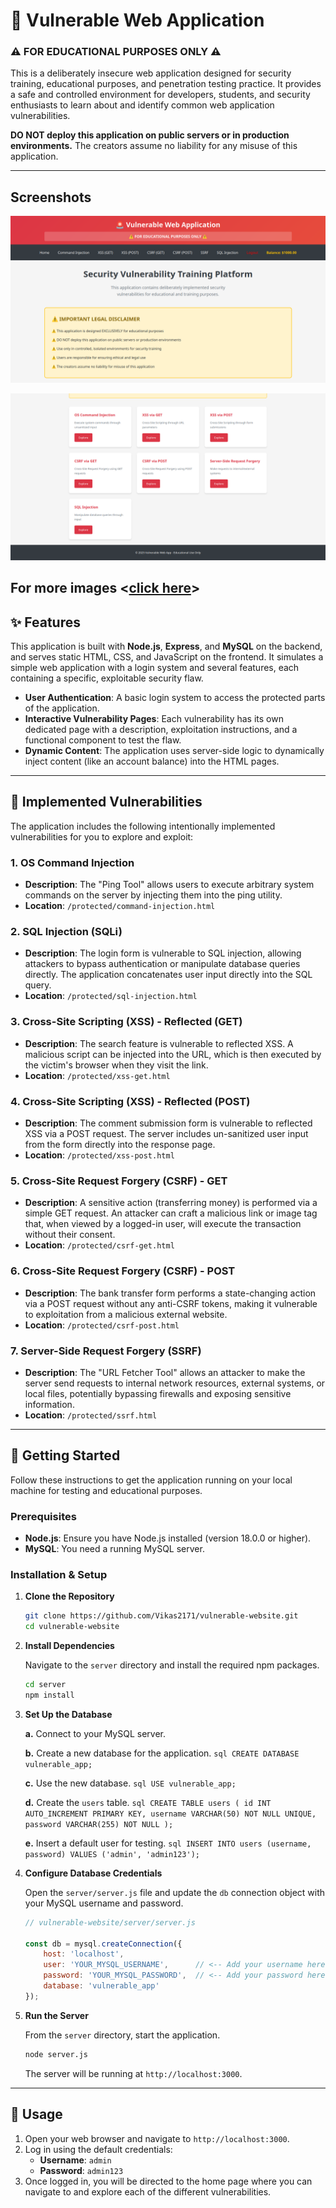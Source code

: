 # 🚨 Vulnerable Web Application

### ⚠️ FOR EDUCATIONAL PURPOSES ONLY ⚠️

This is a deliberately insecure web application designed for security training, educational purposes, and penetration testing practice. It provides a safe and controlled environment for developers, students, and security enthusiasts to learn about and identify common web application vulnerabilities.

**DO NOT deploy this application on public servers or in production environments.** The creators assume no liability for any misuse of this application.

-----
<!-- //screenshots -->
## Screenshots
![Home](https://github.com/Vikas2171/vulnerable-website/blob/main/images/Home.png)

![Home2](https://github.com/Vikas2171/vulnerable-website/blob/main/images/Home2.png)

For more images <[click here](https://github.com/Vikas2171/vulnerable-website/tree/main/images)>
-----

## ✨ Features

This application is built with **Node.js**, **Express**, and **MySQL** on the backend, and serves static HTML, CSS, and JavaScript on the frontend. It simulates a simple web application with a login system and several features, each containing a specific, exploitable security flaw.

  * **User Authentication**: A basic login system to access the protected parts of the application.
  * **Interactive Vulnerability Pages**: Each vulnerability has its own dedicated page with a description, exploitation instructions, and a functional component to test the flaw.
  * **Dynamic Content**: The application uses server-side logic to dynamically inject content (like an account balance) into the HTML pages.

-----

## 🔐 Implemented Vulnerabilities

The application includes the following intentionally implemented vulnerabilities for you to explore and exploit:

### 1\. **OS Command Injection**

  * **Description**: The "Ping Tool" allows users to execute arbitrary system commands on the server by injecting them into the ping utility.
  * **Location**: `/protected/command-injection.html`

### 2\. **SQL Injection (SQLi)**

  * **Description**: The login form is vulnerable to SQL injection, allowing attackers to bypass authentication or manipulate database queries directly. The application concatenates user input directly into the SQL query.
  * **Location**: `/protected/sql-injection.html`

### 3\. **Cross-Site Scripting (XSS) - Reflected (GET)**

  * **Description**: The search feature is vulnerable to reflected XSS. A malicious script can be injected into the URL, which is then executed by the victim's browser when they visit the link.
  * **Location**: `/protected/xss-get.html`

### 4\. **Cross-Site Scripting (XSS) - Reflected (POST)**

  * **Description**: The comment submission form is vulnerable to reflected XSS via a POST request. The server includes un-sanitized user input from the form directly into the response page.
  * **Location**: `/protected/xss-post.html`

### 5\. **Cross-Site Request Forgery (CSRF) - GET**

  * **Description**: A sensitive action (transferring money) is performed via a simple GET request. An attacker can craft a malicious link or image tag that, when viewed by a logged-in user, will execute the transaction without their consent.
  * **Location**: `/protected/csrf-get.html`

### 6\. **Cross-Site Request Forgery (CSRF) - POST**

  * **Description**: The bank transfer form performs a state-changing action via a POST request without any anti-CSRF tokens, making it vulnerable to exploitation from a malicious external website.
  * **Location**: `/protected/csrf-post.html`

### 7\. **Server-Side Request Forgery (SSRF)**

  * **Description**: The "URL Fetcher Tool" allows an attacker to make the server send requests to internal network resources, external systems, or local files, potentially bypassing firewalls and exposing sensitive information.
  * **Location**: `/protected/ssrf.html`

-----

## 🚀 Getting Started

Follow these instructions to get the application running on your local machine for testing and educational purposes.

### Prerequisites

  * **Node.js**: Ensure you have Node.js installed (version 18.0.0 or higher).
  * **MySQL**: You need a running MySQL server.

### Installation & Setup

1. **Clone the Repository**

    ```bash
    git clone https://github.com/Vikas2171/vulnerable-website.git
    cd vulnerable-website
    ```

2.  **Install Dependencies**

    Navigate to the `server` directory and install the required npm packages.

    ```bash
    cd server
    npm install
    ```

3.  **Set Up the Database**

    **a.**  Connect to your MySQL server.

    **b.**  Create a new database for the application.
    ` sql CREATE DATABASE vulnerable_app;  `
    
    **c.**  Use the new database.
    ` sql USE vulnerable_app;  `

    **d.**  Create the `users` table.
    ` sql CREATE TABLE users ( id INT AUTO_INCREMENT PRIMARY KEY, username VARCHAR(50) NOT NULL UNIQUE, password VARCHAR(255) NOT NULL );  `

    **e.**  Insert a default user for testing.
    ` sql INSERT INTO users (username, password) VALUES ('admin', 'admin123');  `

4.  **Configure Database Credentials**

    Open the `server/server.js` file and update the `db` connection object with your MySQL username and password.

    ```javascript
    // vulnerable-website/server/server.js

    const db = mysql.createConnection({
        host: 'localhost',
        user: 'YOUR_MYSQL_USERNAME',      // <-- Add your username here
        password: 'YOUR_MYSQL_PASSWORD',  // <-- Add your password here
        database: 'vulnerable_app'
    });
    ```

5.  **Run the Server**

    From the `server` directory, start the application.

    ```bash
    node server.js
    ```

    The server will be running at `http://localhost:3000`.

-----

## 📝 Usage

1.  Open your web browser and navigate to `http://localhost:3000`.
2.  Log in using the default credentials:
      * **Username**: `admin`
      * **Password**: `admin123`
3.  Once logged in, you will be directed to the home page where you can navigate to and explore each of the different vulnerabilities.
